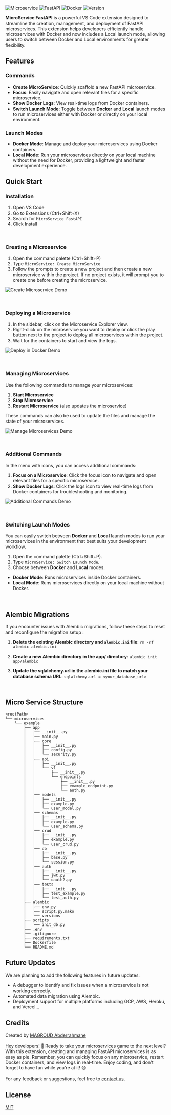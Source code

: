 ![Microservice](https://img.shields.io/badge/Microservice-red)
![FastAPI](https://img.shields.io/badge/FastAPI-green)
![Docker](https://img.shields.io/badge/Docker-blue)
![Version](https://img.shields.io/badge/version-2.7.5---)

**MicroService FastAPI** is a powerful VS Code extension designed to streamline the creation, management, and deployment of FastAPI microservices. This extension helps developers efficiently handle microservices with Docker and now includes a Local launch mode, allowing users to switch between Docker and Local environments for greater flexibility.

## Features

### Commands

- **Create MicroService**: Quickly scaffold a new FastAPI microservice.
- **Focus**: Easily navigate and open relevant files for a specific microservice.
- **Show Docker Logs**: View real-time logs from Docker containers.
- **Switch Launch Mode**: Toggle between **Docker** and **Local** launch modes to run microservices either with Docker or directly on your local environment.


### Launch Modes

- **Docker Mode**: Manage and deploy your microservices using Docker containers.
- **Local Mode**: Run your microservices directly on your local machine without the need for Docker, providing a lightweight and faster development experience.

## Quick Start

### Installation

1. Open VS Code
2. Go to Extensions (Ctrl+Shift+X)
3. Search for `MicroService FastAPI`
4. Click Install

<br>

### Creating a Microservice

1. Open the command palette (Ctrl+Shift+P)
2. Type `MicroService: Create MicroService`
3. Follow the prompts to create a new project and then create a new microservice within the project. If no project exists, it will prompt you to create one before creating the microservice.

![Create Microservice Demo](https://raw.githubusercontent.com/Abder-Rahmane/image-microservice/main/assets/create.gif)

<br>

### Deploying a Microservice

1. In the sidebar, click on the Microservice Explorer view.
2. Right-click on the microservice you want to deploy or click the play button next to the project to deploy all microservices within the project.
3. Wait for the containers to start and view the logs.


![Deploy in Docker Demo](https://raw.githubusercontent.com/Abder-Rahmane/image-microservice/main/assets/deploy.gif)

<br>

### Managing Microservices

Use the following commands to manage your microservices:

1. **Start Microservice**
2. **Stop Microservice**
3. **Restart Microservice** (also updates the microservice)

These commands can also be used to update the files and manage the state of your microservices.

![Manage Microservices Demo](https://raw.githubusercontent.com/Abder-Rahmane/image-microservice/main/assets/command.gif)

<br>

### Additional Commands

In the menu with icons, you can access additional commands:

1. **Focus on a Microservice**: Click the focus icon to navigate and open relevant files for a specific microservice.
2. **Show Docker Logs**: Click the logs icon to view real-time logs from Docker containers for troubleshooting and monitoring.

![Additional Commands Demo](https://raw.githubusercontent.com/Abder-Rahmane/image-microservice/main/assets/otherCommand.gif)

<br>

### Switching Launch Modes

You can easily switch between **Docker** and **Local** launch modes to run your microservices in the environment that best suits your development workflow.

1. Open the command palette (Ctrl+Shift+P).
2. Type `MicroService: Switch Launch Mode`.
3. Choose between **Docker** and **Local** modes.

- **Docker Mode**: Runs microservices inside Docker containers.
- **Local Mode**: Runs microservices directly on your local machine without Docker.

<br>

## Alembic Migrations

If you encounter issues with Alembic migrations, follow these steps to reset and reconfigure the migration setup :

1. **Delete the existing Alembic directory and `alembic.ini` file**:
```rm -rf alembic alembic.ini```

2. **Create a new Alembic directory in the app/ directory**:
```alembic init app/alembic```

3. **Update the sqlalchemy.url in the alembic.ini file to match your database schema URL**:
```sqlalchemy.url = <your_database_url>```

<br>

## Micro Service  Structure

```
<rootPath>
└── microservices
    └── example
        ├── app
        │   ├── __init__.py
        │   ├── main.py
        │   ├── core
        │   │   ├── __init__.py
        │   │   ├── config.py
        │   │   └── security.py
        │   ├── api
        │   │   ├── __init__.py
        │   │   └── v1
        │   │       ├── __init__.py
        │   │       └── endpoints
        │   │           ├── __init__.py
        │   │           ├── example_endpoint.py
        │   │           └── auth.py
        │   ├── models
        │   │   ├── __init__.py
        │   │   ├── example.py
        │   │   └── user_model.py
        │   ├── schemas
        │   │   ├── __init__.py
        │   │   ├── example.py
        │   │   └── user_schema.py
        │   ├── crud
        │   │   ├── __init__.py
        │   │   ├── example.py
        │   │   └── user_crud.py
        │   ├── db
        │   │   ├── __init__.py
        │   │   ├── base.py
        │   │   └── session.py
        │   ├── auth
        │   │   ├── __init__.py
        │   │   ├── jwt.py
        │   │   └── oauth2.py
        │   ├── tests
        │   │   ├── __init__.py
        │   │   ├── test_example.py
        │   │   └── test_auth.py
        ├── alembic
        │   ├── env.py
        │   ├── script.py.mako
        │   └── versions
        ├── scripts
        │   └── init_db.py
        ├── .env
        ├── .gitignore
        ├── requirements.txt
        ├── Dockerfile
        └── README.md
```

## Future Updates

We are planning to add the following features in future updates:

- A debugger to identify and fix issues when a microservice is not working correctly.
- Automated data migration using Alembic.
- Deployment support for multiple platforms including GCP, AWS, Heroku, and Vercel...

## Credits

Created by [MAGROUD Abderrahmane](https://www.linkedin.com/in/abder-rahmane-magroud/)
<br><br>
Hey developers! 🚀 Ready to take your microservices game to the next level? With this extension, creating and managing FastAPI microservices is as easy as pie. Remember, you can quickly focus on any microservice, restart Docker containers, and view logs in real-time. Enjoy coding, and don't forget to have fun while you're at it! 😄
<br><br>
For any feedback or suggestions, feel free to [contact us](mailto:reprend_05_cursif@icloud.com).


## License

[MIT](LICENSE)
